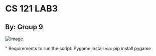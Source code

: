 # CS 121 LAB3
## By: Group 9 
![image](https://github.com/user-attachments/assets/5cb62dd9-1de9-4c3b-9974-e3e07c89ebde)


" Requirements to run the script:
Pygame
install via: pip install pygame
